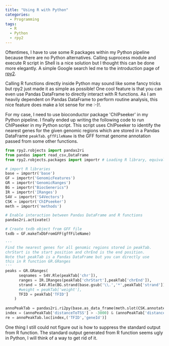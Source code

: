 ```yaml
---
title: "Using R with Python"
categories:
  - Programming
tags:
  - R
  - Python
  - rpy2
---
```

Oftentimes, I have to use some R packages within my Python pipeline because there are no Python alternatives. Calling suprocess module and execute R script in Shell is a nice solution but I thought this can be done more elegantly. A simple Google search led me to the introduction page of [rpy2](https://rpy2.readthedocs.io/en/version_2.8.x/).

Calling R functions directly inside Python may sound like some fancy tricks but rpy2 just made it as simple as possible! One cool feature is that you can even use Pandas DataFrame to directly interact with R functions. As I am heavily dependent on Pandas DataFrame to perform routine analysis, this nice feature does make a lot sense for me :-)!. 

For my case, I need to use bioconductor package 'ChIPseeker' in my Python pipeline. I finally ended up writing the following code to run ChIPseeker in my Python script. This script uses ChIPseeker to identify the nearest genes for the given genomic regions which are stored in a Pandas DataFrame `peakTab`. `gffFileName` is the GFF format genome annotation passed from some other functions.

```python
from rpy2.robjects import pandas2ri
from pandas import read_csv,DataFrame
from rpy2.robjects.packages import importr # Loading R library, equivalent to library() in R

# import R libraries
base = importr('base')
GF = importr('GenomicFeatures')
GR = importr('GenomicRanges')
BG = importr("BiocGenerics")
IR = importr('IRanges')
S4V = importr('S4Vectors')
CSK = importr('ChIPseeker')
meth = importr('methods')

# Enable interaction between Pandas DataFrame and R functions
pandas2ri.activate() 

# Create txdb object from GFF file
txdb = GF.makeTxDbFromGFF(gffFileName)

'''
Find the nearest genes for all genomic regions stored in peakTab.
chrStart is the start position and chrEnd is the end position.
Note that peakTab is a Pandas DataFrame but you can directly use
this in R function GR.GRanges
'''
peaks = GR.GRanges(
      seqnames = S4V.Rle(peakTab['chr']),
      ranges = IR.IRanges(peakTab['chrStart'],peakTab['chrEnd']),
      strand = S4V.Rle(BG.strand(base.gsub('\\.','*',peakTab['strand']))),
      #weight = peakTab['weight'],
      TFID = peakTab['TFID']
    )
    
annoPeakTab = pandas2ri.ri2py(base.as_data_frame(meth.slot(CSK.annotatePeak(peaks,TxDb = txdb),"anno")))
index = (annoPeakTab['distanceToTSS'] > -3000) & (annoPeakTab['distanceToTSS'] <= 500)
re = annoPeakTab.loc[index,('TFID','geneId')]
```
One thing I still could not figure out is how to suppress the standard output from R function. The standard output generated from R function seems ugly in Python, I will think of a way to get rid of it.   
